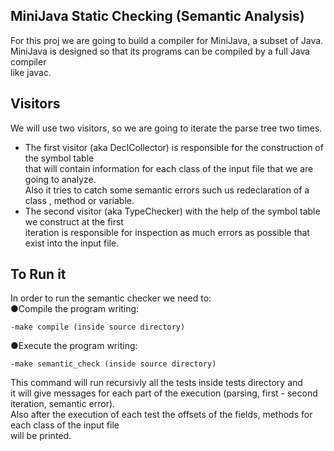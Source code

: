 ## MiniJava Static Checking (Semantic Analysis)

For this proj we are going to build a compiler for MiniJava, a subset of Java.  
MiniJava is designed so that its programs can be compiled by a full Java compiler    
like javac.

## Visitors
We will use two visitors, so we are going to iterate the parse tree two times.  
- The first visitor (aka DeclCollector) is responsible for the construction of the symbol table  
that will contain information for each class of the input file that we are going to analyze.  
Also it tries to catch some semantic errors such us redeclaration of a class , method or variable.    
- The second visitor (aka TypeChecker) with the help of the symbol table we construct at the first    
iteration is responsible for inspection as much errors as possible that exist into the input file. 

## To Run it
In order to run the semantic checker we need to:  
●Compile the program writing: 

    -make compile (inside source directory)

●Execute the program writing:  

    -make semantic_check (inside source directory)

This command will run recursivly all the tests inside tests directory and  
it will give messages for each part of the execution (parsing, first - second iteration, semantic error).  
Also after the execution of each test the offsets of the fields, methods for each class of the input file    
will be printed.

  